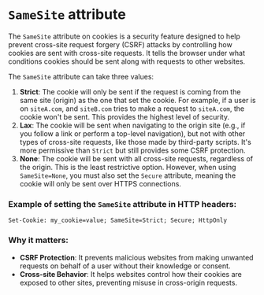 # `SameSite` attribute

The `SameSite` attribute on cookies is a security feature designed to help prevent cross-site request forgery (CSRF) attacks by controlling how cookies are sent with cross-site requests. It tells the browser under what conditions cookies should be sent along with requests to other websites.

The `SameSite` attribute can take three values:

1. **Strict**: The cookie will only be sent if the request is coming from the same site (origin) as the one that set the cookie. For example, if a user is on `siteA.com`, and `siteB.com` tries to make a request to `siteA.com`, the cookie won't be sent. This provides the highest level of security.
2. **Lax**: The cookie will be sent when navigating to the origin site (e.g., if you follow a link or perform a top-level navigation), but not with other types of cross-site requests, like those made by third-party scripts. It's more permissive than `Strict` but still provides some CSRF protection.
3. **None**: The cookie will be sent with all cross-site requests, regardless of the origin. This is the least restrictive option. However, when using `SameSite=None`, you must also set the `Secure` attribute, meaning the cookie will only be sent over HTTPS connections.

### Example of setting the `SameSite` attribute in HTTP headers:

```
Set-Cookie: my_cookie=value; SameSite=Strict; Secure; HttpOnly
```

### Why it matters:

- **CSRF Protection**: It prevents malicious websites from making unwanted requests on behalf of a user without their knowledge or consent.
- **Cross-site Behavior**: It helps websites control how their cookies are exposed to other sites, preventing misuse in cross-origin requests.
